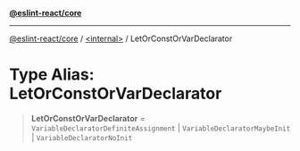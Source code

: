 [**@eslint-react/core**](../../README.md)

***

[@eslint-react/core](../../README.md) / [\<internal\>](../README.md) / LetOrConstOrVarDeclarator

# Type Alias: LetOrConstOrVarDeclarator

> **LetOrConstOrVarDeclarator** = `VariableDeclaratorDefiniteAssignment` \| `VariableDeclaratorMaybeInit` \| `VariableDeclaratorNoInit`
